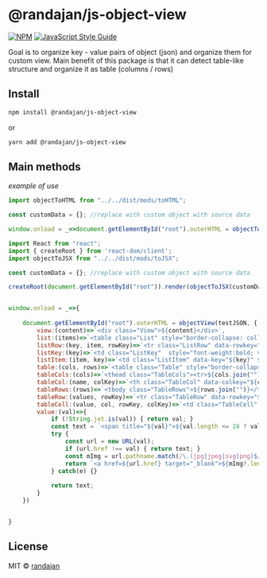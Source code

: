 # @randajan/js-object-view

[![NPM](https://img.shields.io/npm/v/@randajan/js-object-view.svg)](https://www.npmjs.com/package/@randajan/js-object-view) [![JavaScript Style Guide](https://img.shields.io/badge/code_style-standard-brightgreen.svg)](https://standardjs.com)

Goal is to organize key - value pairs of object (json) and organize them for custom view.
Main benefit of this package is that it can detect table-like structure and organize it as table (columns / rows)


## Install

```bash
npm install @randajan/js-object-view
```

or

```bash
yarn add @randajan/js-object-view
```


## Main methods
*example of use*


```js
import objectToHTML from "../../dist/mods/toHTML";

const customData = {}; //replace with custom object with source data

window.onload = _=>document.getElementById("root").outerHTML = objectToHTML(customData);

```

```js
import React from "react";
import { createRoot } from 'react-dom/client';
import objectToJSX from "../../dist/mods/toJSX";

const customData = {}; //replace with custom object with source data

createRoot(document.getElementById("root")).render(objectToJSX(customData));

```




```js

window.onload = _=>{
    
    document.getElementById("root").outerHTML = objectView(testJSON, {
        view:(content)=>`<div class="View">${content}</div>`,
        list:(items)=>`<table class="List" style="border-collapse: collapse;"><tbody>${items.join("")}</tbody></table>`,
        listRow:(key, item, rowKey)=>`<tr class="ListRow" data-rowkey="${rowKey}">${key}${item}</tr>`,
        listKey:(key)=>`<td class="ListKey"  style="font-weight:bold; vertical-align:top; padding:2px 10px">${key}</td>`,
        listItem:(item, key)=>`<td class="ListItem" data-key="${key}" style="vertical-align:top; padding:2px 10px; border:1px solid black;">${item}</td>`,
        table:(cols, rows)=>`<table class="Table" style="border-collapse: collapse;">${cols}${rows}</table>`,
        tableCols:(cols)=>`<thead class="TableCols"><tr>${cols.join("")}</tr></thead>`,
        tableCol:(name, colKey)=>`<th class="TableCol" data-colkey="${colKey}">${name}</th>`,
        tableRows:(rows)=>`<tbody class="TableRows">${rows.join("")}</tbody>`,
        tableRow:(values, rowKey)=>`<tr class="TableRow" data-rowkey="${rowKey}">${values.join("")}</tr>`,
        tableCell:(value, col, rowKey, colKey)=>`<td class="TableCell" data-col="${col}" data-key="${rowKey+":"+colKey}" style="vertical-align:top; padding:2px 10px; border:1px solid black;">${value}</td>`,
        value:(val)=>{
            if (!String.jet.is(val)) { return val; }
            const text = `<span title="${val}">${val.length <= 24 ? val : val.substring(0, 21)+"..."}</span>`;
            try { 
                const url = new URL(val);
                if (url.href !== val) { return text; }
                const mImg = url.pathname.match(/\.(jpg|jpeg|svg|png)$/);
                return `<a href=${url.href} target="_blank">${mImg?.length ? `<img alt="${url.ref}" src="${url.href}" title="${val}"/>` : text}</a>`
            } catch(e) {}
        
            return text;
        }
    })


}

```


## License

MIT © [randajan](https://github.com/randajan)

